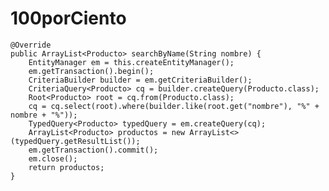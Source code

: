 # 100porCiento

    @Override
    public ArrayList<Producto> searchByName(String nombre) {
        EntityManager em = this.createEntityManager();
        em.getTransaction().begin();
        CriteriaBuilder builder = em.getCriteriaBuilder();
        CriteriaQuery<Producto> cq = builder.createQuery(Producto.class);
        Root<Producto> root = cq.from(Producto.class);
        cq = cq.select(root).where(builder.like(root.get("nombre"), "%" + nombre + "%"));
        TypedQuery<Producto> typedQuery = em.createQuery(cq);
        ArrayList<Producto> productos = new ArrayList<>(typedQuery.getResultList());
        em.getTransaction().commit();
        em.close();
        return productos;
    }
